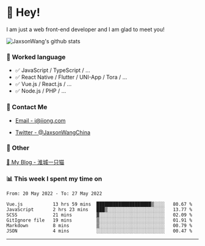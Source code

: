# 👋 Hey!

I am just a web front-end developer and I am glad to meet you!

![JaxsonWang's github stats](https://github-readme-stats.vercel.app/api?username=JaxsonWang&&show_icons=true&&title_color=1abc9c&&icon_color=1abc9c)


### 📝 Worked language

- ✅ JavaScript / TypeScript / ...
- ✅ React Native / Flutter / UNI-App / Tora / ...
- ✅ Vue.js / React.js / ...
- ✅ Node.js / PHP / ...

### 📮 Contact Me

- [Email - i@iiong.com](mailto:i@iiong.com)

- [Twitter - @JaxsonWangChina](https://twitter.com/JaxsonWangChina)

### 🤪 Other

[📌 My Blog - 淮城一只猫](https://iiong.com)

### 📊 This week I spent my time on

<!--START_SECTION:waka-->

```text
From: 20 May 2022 - To: 27 May 2022

Vue.js           13 hrs 59 mins  ████████████████████▒░░░░   80.67 %
JavaScript       2 hrs 23 mins   ███▒░░░░░░░░░░░░░░░░░░░░░   13.77 %
SCSS             21 mins         ▓░░░░░░░░░░░░░░░░░░░░░░░░   02.09 %
GitIgnore file   19 mins         ▒░░░░░░░░░░░░░░░░░░░░░░░░   01.91 %
Markdown         8 mins          ▒░░░░░░░░░░░░░░░░░░░░░░░░   00.79 %
JSON             4 mins          ░░░░░░░░░░░░░░░░░░░░░░░░░   00.47 %
```

<!--END_SECTION:waka-->

---
